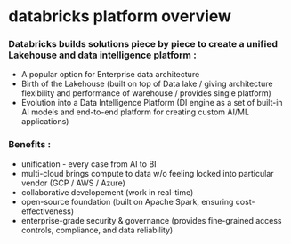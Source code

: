# databricks platform overview

### Databricks builds solutions piece by piece to create a unified Lakehouse and data intelligence platform :

- A popular option for Enterprise data architecture
- Birth of the Lakehouse (built on top of Data lake / giving architecture flexibility and performance of warehouse / provides single platform)
- Evolution into a Data Intelligence Platform (DI engine as a set of built-in AI models and end-to-end platform for creating custom AI/ML applications)

 ### Benefits : 
 - unification - every case from AI to BI
 - multi-cloud brings compute to data w/o feeling locked into particular vendor (GCP / AWS / Azure)
 - collaborative developement (work in real-time)
 - open-source foundation (built on Apache Spark, ensuring cost-effectiveness)
 - enterprise-grade security & governance (provides fine-grained access controls, compliance, and data reliability)
